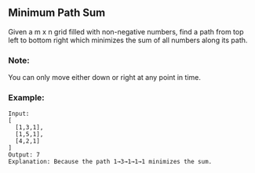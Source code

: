 ## Minimum Path Sum
Given a m x n grid filled with non-negative numbers, find a path from top left to bottom right which minimizes the sum of all numbers along its path.
### Note:
You can only move either down or right at any point in time.
### Example:
```
Input:
[
  [1,3,1],
  [1,5,1],
  [4,2,1]
]
Output: 7
Explanation: Because the path 1→3→1→1→1 minimizes the sum.
```
